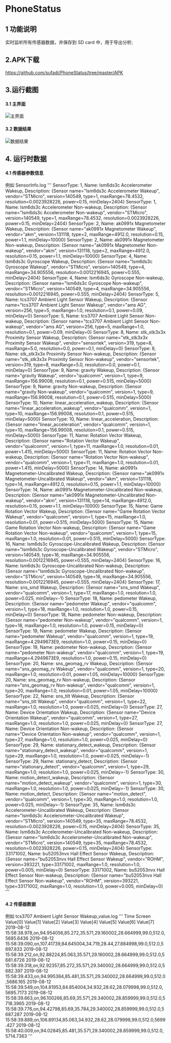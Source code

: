 # PhoneStatus
## 1 功能说明
实时监听所有传感器数据，并保存到 SD card 中，用于导出分析;

## 2.APK下载
https://github.com/sufadi/PhoneStatus/tree/master/APK

## 3.运行截图
#### 3.1 主界面
![主界面](https://raw.githubusercontent.com/sufadi/PhoneStatus/master/screenshot/20190812.png)
#### 3.2 数据结果
![数据结果](https://raw.githubusercontent.com/sufadi/PhoneStatus/master/screenshot/20190812-savePath2.png)

## 4. 运行时数据
#### 4.1 传感器参数信息
例如 SensorInfo.log
'''
SensorType: 1, Name: lsm6ds3c Accelerometer Wakeup, Description: {Sensor name="lsm6ds3c Accelerometer Wakeup", vendor="STMicro", version=140549, type=1, maxRange=78.4532, resolution=0.0023928226, power=0.15, minDelay=2404}
SensorType: 1, Name: lsm6ds3c Accelerometer Non-wakeup, Description: {Sensor name="lsm6ds3c Accelerometer Non-wakeup", vendor="STMicro", version=140549, type=1, maxRange=78.4532, resolution=0.0023928226, power=0.15, minDelay=2404}
SensorType: 2, Name: ak0991x Magnetometer Wakeup, Description: {Sensor name="ak0991x Magnetometer Wakeup", vendor="akm", version=131118, type=2, maxRange=4912.0, resolution=0.15, power=1.1, minDelay=10000}
SensorType: 2, Name: ak0991x Magnetometer Non-wakeup, Description: {Sensor name="ak0991x Magnetometer Non-wakeup", vendor="akm", version=131118, type=2, maxRange=4912.0, resolution=0.15, power=1.1, minDelay=10000}
SensorType: 4, Name: lsm6ds3c Gyroscope Wakeup, Description: {Sensor name="lsm6ds3c Gyroscope Wakeup", vendor="STMicro", version=140549, type=4, maxRange=34.905556, resolution=0.0012216945, power=0.555, minDelay=2404}
SensorType: 4, Name: lsm6ds3c Gyroscope Non-wakeup, Description: {Sensor name="lsm6ds3c Gyroscope Non-wakeup", vendor="STMicro", version=140549, type=4, maxRange=34.905556, resolution=0.0012216945, power=0.555, minDelay=2404}
SensorType: 5, Name: tcs3707 Ambient Light Sensor Wakeup, Description: {Sensor name="tcs3707 Ambient Light Sensor Wakeup", vendor="ams AG", version=256, type=5, maxRange=1.0, resolution=0.1, power=0.09, minDelay=0}
SensorType: 5, Name: tcs3707 Ambient Light Sensor Non-wakeup, Description: {Sensor name="tcs3707 Ambient Light Sensor Non-wakeup", vendor="ams AG", version=256, type=5, maxRange=1.0, resolution=0.1, power=0.09, minDelay=0}
SensorType: 8, Name: stk_stk3x3x Proximity Sensor Wakeup, Description: {Sensor name="stk_stk3x3x Proximity Sensor Wakeup", vendor="sensortek", version=319, type=8, maxRange=5.0, resolution=0.0, power=0.1, minDelay=0}
SensorType: 8, Name: stk_stk3x3x Proximity Sensor Non-wakeup, Description: {Sensor name="stk_stk3x3x Proximity Sensor Non-wakeup", vendor="sensortek", version=319, type=8, maxRange=5.0, resolution=0.0, power=0.1, minDelay=0}
SensorType: 9, Name: gravity  Wakeup, Description: {Sensor name="gravity  Wakeup", vendor="qualcomm", version=1, type=9, maxRange=156.99008, resolution=0.1, power=0.515, minDelay=5000}
SensorType: 9, Name: gravity  Non-wakeup, Description: {Sensor name="gravity  Non-wakeup", vendor="qualcomm", version=1, type=9, maxRange=156.99008, resolution=0.1, power=0.515, minDelay=5000}
SensorType: 10, Name: linear_acceleration_wakeup, Description: {Sensor name="linear_acceleration_wakeup", vendor="qualcomm", version=1, type=10, maxRange=156.99008, resolution=0.1, power=0.515, minDelay=5000}
SensorType: 10, Name: linear_acceleration, Description: {Sensor name="linear_acceleration", vendor="qualcomm", version=1, type=10, maxRange=156.99008, resolution=0.1, power=0.515, minDelay=5000}
SensorType: 11, Name: Rotation Vector  Wakeup, Description: {Sensor name="Rotation Vector  Wakeup", vendor="qualcomm", version=1, type=11, maxRange=1.0, resolution=0.01, power=1.415, minDelay=5000}
SensorType: 11, Name: Rotation Vector  Non-wakeup, Description: {Sensor name="Rotation Vector  Non-wakeup", vendor="qualcomm", version=1, type=11, maxRange=1.0, resolution=0.01, power=1.415, minDelay=5000}
SensorType: 14, Name: ak0991x Magnetometer-Uncalibrated Wakeup, Description: {Sensor name="ak0991x Magnetometer-Uncalibrated Wakeup", vendor="akm", version=131118, type=14, maxRange=4912.0, resolution=0.15, power=1.1, minDelay=10000}
SensorType: 14, Name: ak0991x Magnetometer-Uncalibrated Non-wakeup, Description: {Sensor name="ak0991x Magnetometer-Uncalibrated Non-wakeup", vendor="akm", version=131118, type=14, maxRange=4912.0, resolution=0.15, power=1.1, minDelay=10000}
SensorType: 15, Name: Game Rotation Vector  Wakeup, Description: {Sensor name="Game Rotation Vector  Wakeup", vendor="qualcomm", version=1, type=15, maxRange=1.0, resolution=0.01, power=0.515, minDelay=5000}
SensorType: 15, Name: Game Rotation Vector  Non-wakeup, Description: {Sensor name="Game Rotation Vector  Non-wakeup", vendor="qualcomm", version=1, type=15, maxRange=1.0, resolution=0.01, power=0.515, minDelay=5000}
SensorType: 16, Name: lsm6ds3c Gyroscope-Uncalibrated Wakeup, Description: {Sensor name="lsm6ds3c Gyroscope-Uncalibrated Wakeup", vendor="STMicro", version=140549, type=16, maxRange=34.905556, resolution=0.0012216945, power=0.555, minDelay=2404}
SensorType: 16, Name: lsm6ds3c Gyroscope-Uncalibrated Non-wakeup, Description: {Sensor name="lsm6ds3c Gyroscope-Uncalibrated Non-wakeup", vendor="STMicro", version=140549, type=16, maxRange=34.905556, resolution=0.0012216945, power=0.555, minDelay=2404}
SensorType: 17, Name: sns_smd  Wakeup, Description: {Sensor name="sns_smd  Wakeup", vendor="qualcomm", version=1, type=17, maxRange=1.0, resolution=1.0, power=0.025, minDelay=-1}
SensorType: 18, Name: pedometer  Wakeup, Description: {Sensor name="pedometer  Wakeup", vendor="qualcomm", version=1, type=18, maxRange=1.0, resolution=1.0, power=0.15, minDelay=0}
SensorType: 18, Name: pedometer  Non-wakeup, Description: {Sensor name="pedometer  Non-wakeup", vendor="qualcomm", version=1, type=18, maxRange=1.0, resolution=1.0, power=0.15, minDelay=0}
SensorType: 19, Name: pedometer  Wakeup, Description: {Sensor name="pedometer  Wakeup", vendor="qualcomm", version=1, type=19, maxRange=4.2949673E9, resolution=1.0, power=0.15, minDelay=0}
SensorType: 19, Name: pedometer  Non-wakeup, Description: {Sensor name="pedometer  Non-wakeup", vendor="qualcomm", version=1, type=19, maxRange=4.2949673E9, resolution=1.0, power=0.15, minDelay=0}
SensorType: 20, Name: sns_geomag_rv  Wakeup, Description: {Sensor name="sns_geomag_rv  Wakeup", vendor="qualcomm", version=1, type=20, maxRange=1.0, resolution=0.01, power=1.05, minDelay=10000}
SensorType: 20, Name: sns_geomag_rv  Non-wakeup, Description: {Sensor name="sns_geomag_rv  Non-wakeup", vendor="qualcomm", version=1, type=20, maxRange=1.0, resolution=0.01, power=1.05, minDelay=10000}
SensorType: 22, Name: sns_tilt  Wakeup, Description: {Sensor name="sns_tilt  Wakeup", vendor="qualcomm", version=1, type=22, maxRange=1.0, resolution=1.0, power=0.025, minDelay=0}
SensorType: 27, Name: Device Orientation  Wakeup, Description: {Sensor name="Device Orientation  Wakeup", vendor="qualcomm", version=1, type=27, maxRange=1.0, resolution=1.0, power=0.025, minDelay=0}
SensorType: 27, Name: Device Orientation  Non-wakeup, Description: {Sensor name="Device Orientation  Non-wakeup", vendor="qualcomm", version=1, type=27, maxRange=1.0, resolution=1.0, power=0.025, minDelay=0}
SensorType: 29, Name: stationary_detect_wakeup, Description: {Sensor name="stationary_detect_wakeup", vendor="qualcomm", version=1, type=29, maxRange=1.0, resolution=1.0, power=0.025, minDelay=-1}
SensorType: 29, Name: stationary_detect, Description: {Sensor name="stationary_detect", vendor="qualcomm", version=1, type=29, maxRange=1.0, resolution=1.0, power=0.025, minDelay=-1}
SensorType: 30, Name: motion_detect_wakeup, Description: {Sensor name="motion_detect_wakeup", vendor="qualcomm", version=1, type=30, maxRange=1.0, resolution=1.0, power=0.025, minDelay=-1}
SensorType: 30, Name: motion_detect, Description: {Sensor name="motion_detect", vendor="qualcomm", version=1, type=30, maxRange=1.0, resolution=1.0, power=0.025, minDelay=-1}
SensorType: 35, Name: lsm6ds3c Accelerometer-Uncalibrated Wakeup, Description: {Sensor name="lsm6ds3c Accelerometer-Uncalibrated Wakeup", vendor="STMicro", version=140549, type=35, maxRange=78.4532, resolution=0.0023928226, power=0.15, minDelay=2404}
SensorType: 35, Name: lsm6ds3c Accelerometer-Uncalibrated Non-wakeup, Description: {Sensor name="lsm6ds3c Accelerometer-Uncalibrated Non-wakeup", vendor="STMicro", version=140549, type=35, maxRange=78.4532, resolution=0.0023928226, power=0.15, minDelay=2404}
SensorType: 33171002, Name: bu52053nvx Hall Effect Sensor Wakeup, Description: {Sensor name="bu52053nvx Hall Effect Sensor Wakeup", vendor="ROHM", version=393221, type=33171002, maxRange=1.0, resolution=1.0, power=0.005, minDelay=0}
SensorType: 33171002, Name: bu52053nvx Hall Effect Sensor Non-wakeup, Description: {Sensor name="bu52053nvx Hall Effect Sensor Non-wakeup", vendor="ROHM", version=393221, type=33171002, maxRange=1.0, resolution=1.0, power=0.005, minDelay=0}
'''
#### 4.2 传感器数据
例如 tcs3707 Ambient Light Sensor Wakeup_value.log
'''
Time    Screen    Value[0]    Value[1]    Value[2]    Value[3]    Value[4]    Value[5]    Value[6]    Value[7]
2019-08-12 15:58:38.978,on,94.954056,85.272,35.571,29.160002,28.664999,99.0,512.0,5685.6436
2019-08-12 15:58:39.090,on,107.41739,84.645004,34.719,28.44,27.884998,99.0,512.0,5697.833
2019-08-12 15:58:39.212,on,92.88224,85.063,35.571,29.160002,28.664999,99.0,512.0,5681.8726
2019-08-12 15:58:39.318,on,92.92357,85.272,35.571,29.340002,28.664999,99.0,512.0,5682.397
2019-08-12 15:58:39.433,on,94.995384,85.481,35.571,29.340002,28.664999,99.0,512.0,5686.165
2019-08-12 15:58:39.549,on,104.81953,84.854004,34.932,28.62,28.079998,99.0,512.0,5695.7173
2019-08-12 15:58:39.663,on,96.100266,85.69,35.571,29.340002,28.859999,99.0,512.0,5718.3965
2019-08-12 15:58:39.776,on,94.42798,85.69,35.784,29.340002,28.859999,99.0,512.0,5687.287
2019-08-12 15:58:39.889,on,106.89134,85.063,34.932,28.62,28.079998,99.0,512.0,5699.427
2019-08-12 15:58:40.009,on,94.02845,85.481,35.571,29.340002,28.859999,99.0,512.0,5714.7363
'''




